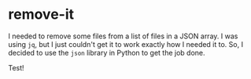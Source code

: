 # remove-it

I needed to remove some files from a list of files in a JSON array. I was using `jq`, but I just couldn't get it to work exactly
how I needed it to. So, I decided to use the `json` library in Python to get the job done.

Test!
